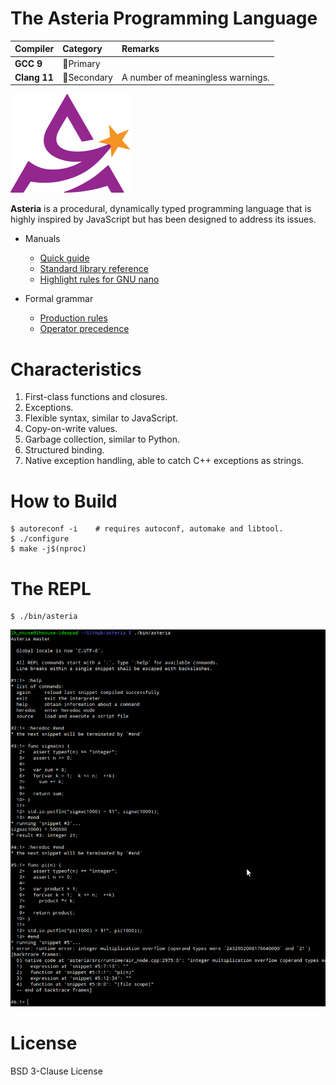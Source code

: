 # The Asteria Programming Language

|Compiler     |Category                   |Remarks          |
|:------------|:--------------------------|:----------------|
|**GCC 9**    |:1st_place_medal:Primary   |                 |
|**Clang 11** |:2nd_place_medal:Secondary |A number of meaningless warnings.  |

![asteria](asteria.png)

**Asteria** is a procedural, dynamically typed programming language that is highly inspired by JavaScript but has been designed to address its issues.

* Manuals
    * [Quick guide](doc/quick-guide.md)
    * [Standard library reference](doc/standard-library.md)
    * [Highlight rules for GNU nano](doc/asteria.nanorc)

* Formal grammar
    * [Production rules](doc/grammar.txt)
    * [Operator precedence](doc/operator-precedence.txt)

# Characteristics

1. First-class functions and closures.
2. Exceptions.
3. Flexible syntax, similar to JavaScript.
4. Copy-on-write values.
5. Garbage collection, similar to Python.
6. Structured binding.
7. Native exception handling, able to catch C++ exceptions as strings.

# How to Build

```text
$ autoreconf -i    # requires autoconf, automake and libtool.
$ ./configure
$ make -j$(nproc)
```

# The REPL

```text
$ ./bin/asteria
```

![README](README.png)

# License

BSD 3-Clause License
